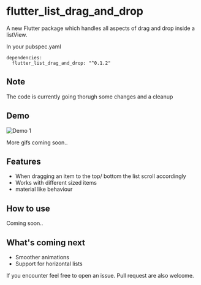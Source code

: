 # flutter_list_drag_and_drop

A new Flutter package which handles all aspects of drag and drop inside a listView.

In your pubspec.yaml
```
dependencies:
  flutter_list_drag_and_drop: "^0.1.2"
```

## Note
The code is currently going thorugh some changes and a cleanup

## Demo
![Demo 1](https://github.com/Norbert515/flutter_list_drag_and_drop/blob/master/example/gifs/demo_1_small.gif)

More gifs coming soon..

## Features

- When dragging an item to the top/ bottom the list scroll accordingly 
- Works with different sized items
- material like behaviour 

## How to use
Coming soon..

## What's coming next

- Smoother animations
- Support for horizontal lists

If you encounter feel free to open an issue.
Pull request are also welcome.
